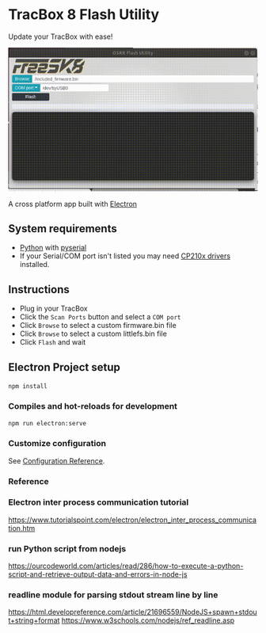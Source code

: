# TracBox 8 Flash Utility

Update your TracBox with ease!

![app screenshot](https://raw.githubusercontent.com/84ace/tracbox8-flash-tool/master/src/assets/app-demo.gif)

A cross platform app built with [Electron](https://www.electronjs.org/)

## System requirements
- [Python](https://www.python.org/downloads/) with [pyserial](https://pyserial.readthedocs.io/en/latest/pyserial.html#installation)
- If your Serial/COM port isn't listed you may need [CP210x drivers](https://www.silabs.com/developers/usb-to-uart-bridge-vcp-drivers) installed.

## Instructions

* Plug in your TracBox
* Click the `Scan Ports` button and select a `COM port`
* Click `Browse` to select a custom firmware.bin file
* Click `Browse` to select a custom littlefs.bin file
* Click `Flash` and wait

## Electron Project setup
```
npm install
```

### Compiles and hot-reloads for development
```
npm run electron:serve
```

### Customize configuration
See [Configuration Reference](https://cli.vuejs.org/config/).

### Reference
### Electron inter process communication tutorial
https://www.tutorialspoint.com/electron/electron_inter_process_communication.htm
### run Python script from nodejs
https://ourcodeworld.com/articles/read/286/how-to-execute-a-python-script-and-retrieve-output-data-and-errors-in-node-js
### readline module for parsing stdout stream line by line
https://html.developreference.com/article/21696559/NodeJS+spawn+stdout+string+format
https://www.w3schools.com/nodejs/ref_readline.asp
